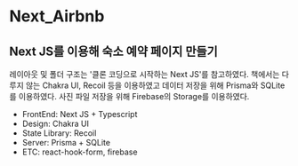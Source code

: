 # Next_Airbnb

## Next JS를 이용해 숙소 예약 페이지 만들기

레이아웃 및 폴더 구조는 '클론 코딩으로 시작하는 Next JS'를 참고하였다.
책에서는 다루지 않는 Chakra UI, Recoil 등을 이용하였고 데이터 저장을 위해 Prisma와 SQLite를 이용하였다.
사진 파일 저장을 위해 Firebase의 Storage를 이용하였다.

- FrontEnd: Next JS + Typescript
- Design: Chakra UI
- State Library: Recoil
- Server: Prisma + SQLite
- ETC: react-hook-form, firebase
